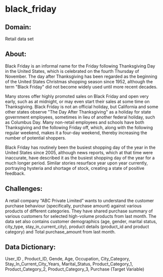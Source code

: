 # black_friday

## Domain:
Retail data set


## About:
Black Friday is an informal name for the Friday following Thanksgiving Day in the United States, which is celebrated on the fourth Thursday of November. The day after Thanksgiving has been regarded as the beginning of the United States Christmas shopping season since 1952, although the term "Black Friday" did not become widely used until more recent decades.

Many stores offer highly promoted sales on Black Friday and open very early, such as at midnight, or may even start their sales at some time on Thanksgiving. Black Friday is not an official holiday, but California and some other states observe "The Day After Thanksgiving" as a holiday for state government employees, sometimes in lieu of another federal holiday, such as Columbus Day. Many non-retail employees and schools have both Thanksgiving and the following Friday off, which, along with the following regular weekend, makes it a four-day weekend, thereby increasing the number of potential shoppers.

Black Friday has routinely been the busiest shopping day of the year in the United States since 2005, although news reports, which at that time were inaccurate, have described it as the busiest shopping day of the year for a much longer period. Similar stories resurface year upon year currently, portraying hysteria and shortage of stock, creating a state of positive feedback.

## Challenges:
A retail company “ABC Private Limited” wants to understand the customer purchase behaviour (specifically, purchase amount) against various products of different categories. They have shared purchase summary of various customers for selected high-volume products from last month.
The data set also contains customer demographics (age, gender, marital status, city_type, stay_in_current_city), product details (product_id and product category) and Total purchase_amount from last month.



## Data Dictionary:

User_ID , Product_ID, Gende, Age, Occupation, City_Category, Stay_In_Current_City_Years, Marital_Status, Product_Category_1, Product_Category_2, Product_Category_3, Purchase	  (Target Variable)


